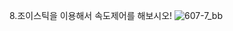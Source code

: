 8.조이스틱을 이용해서 속도제어를 해보시오!
![607-7_bb](https://github.com/user-attachments/assets/fd5551eb-3b67-4d55-ad59-f39988beec29)
